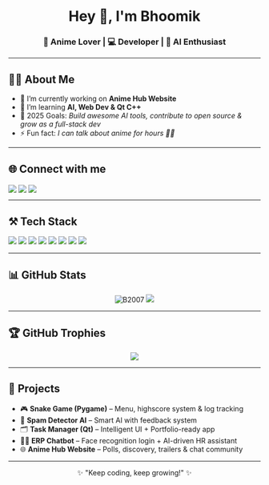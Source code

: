 <h1 align="center">Hey 👋, I'm Bhoomik</h1>
<h3 align="center">🚀 Anime Lover | 💻 Developer | 🤖 AI Enthusiast</h3>

---

## 🧑‍💻 About Me
- 🔭 I’m currently working on **Anime Hub Website**
- 🌱 I’m learning **AI, Web Dev & Qt C++**
- 🎯 2025 Goals: *Build awesome AI tools, contribute to open source & grow as a full-stack dev*
- ⚡ Fun fact: *I can talk about anime for hours 🎥🍜*

---

## 🌐 Connect with me
<p align="left">
<a href="https://github.com/bhoomik-codes" target="blank"><img align="center" src="https://img.shields.io/badge/GitHub-181717?style=for-the-badge&logo=github&logoColor=white" /></a>
<a href="https://linkedin.com/in/bhoomik-sevta" target="blank"><img align="center" src="https://img.shields.io/badge/LinkedIn-0077B5?style=for-the-badge&logo=linkedin&logoColor=white" /></a>
<a href="mailto:2007bhoomiksevta11@gmail.com" target="blank"><img align="center" src="https://img.shields.io/badge/Gmail-D14836?style=for-the-badge&logo=gmail&logoColor=white" /></a>
</p>

---

## ⚒️ Tech Stack
<p>
<img src="https://img.shields.io/badge/Python-3670A0?style=for-the-badge&logo=python&logoColor=ffdd54" />
<img src="https://img.shields.io/badge/C++-00599C?style=for-the-badge&logo=c%2B%2B&logoColor=white" />
<img src="https://img.shields.io/badge/React-20232A?style=for-the-badge&logo=react&logoColor=61DAFB" />
<img src="https://img.shields.io/badge/Node.js-43853D?style=for-the-badge&logo=node.js&logoColor=white" />
<img src="https://img.shields.io/badge/Django-092E20?style=for-the-badge&logo=django&logoColor=green" />
<img src="https://img.shields.io/badge/Firebase-FFCA28?style=for-the-badge&logo=firebase&logoColor=black" />
<img src="https://img.shields.io/badge/MySQL-4479A1?style=for-the-badge&logo=mysql&logoColor=white" />
<img src="https://img.shields.io/badge/Qt-41CD52?style=for-the-badge&logo=qt&logoColor=white" />
</p>

---

## 📊 GitHub Stats
<p align="center">
<img src="https://github-readme-stats.vercel.app/api?username=bhoomik-codes&show_icons=true&theme=tokyonight" alt="B2007" />
<img src="https://github-readme-stats.vercel.app/api/top-langs/?username=bhoomik-codes&layout=compact&theme=tokyonight" />
</p>

---

## 🏆 GitHub Trophies
<p align="center">
<img src="https://github-profile-trophy.vercel.app/?username=bhoomik-code&theme=radical&margin-w=15&margin-h=15" />
</p>

---

## 🚀 Projects
- 🎮 **Snake Game (Pygame)** – Menu, highscore system & log tracking  
- 🤖 **Spam Detector AI** – Smart AI with feedback system  
- 🗂 **Task Manager (Qt)** – Intelligent UI + Portfolio-ready app  
- 👨‍💼 **ERP Chatbot** – Face recognition login + AI-driven HR assistant  
- 🌐 **Anime Hub Website** – Polls, discovery, trailers & chat community  

---

<p align="center">✨ "Keep coding, keep growing!" ✨</p>
